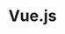 ---
title: Vue.js
slug: vuejs
description: الوصف
icon: name.png
cover: git.png
extends: _layouts.subcategory
section: body
category: javascript
---